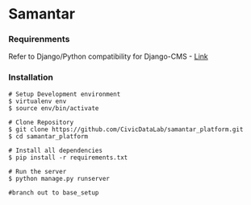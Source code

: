 # Samantar

### Requirenments
Refer to Django/Python compatibility for Django-CMS - [Link](http://docs.django-cms.org/en/latest/#django-python-compatibility-table)

### Installation

```
# Setup Development environment
$ virtualenv env  
$ source env/bin/activate

# Clone Repository
$ git clone https://github.com/CivicDataLab/samantar_platform.git
$ cd samantar_platform

# Install all dependencies
$ pip install -r requirements.txt

# Run the server
$ python manage.py runserver

#branch out to base_setup
```
